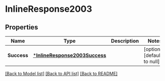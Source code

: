 # InlineResponse2003

## Properties
Name | Type | Description | Notes
------------ | ------------- | ------------- | -------------
**Success** | [***InlineResponse2003Success**](inline_response_200_3_success.md) |  | [optional] [default to null]

[[Back to Model list]](../README.md#documentation-for-models) [[Back to API list]](../README.md#documentation-for-api-endpoints) [[Back to README]](../README.md)

